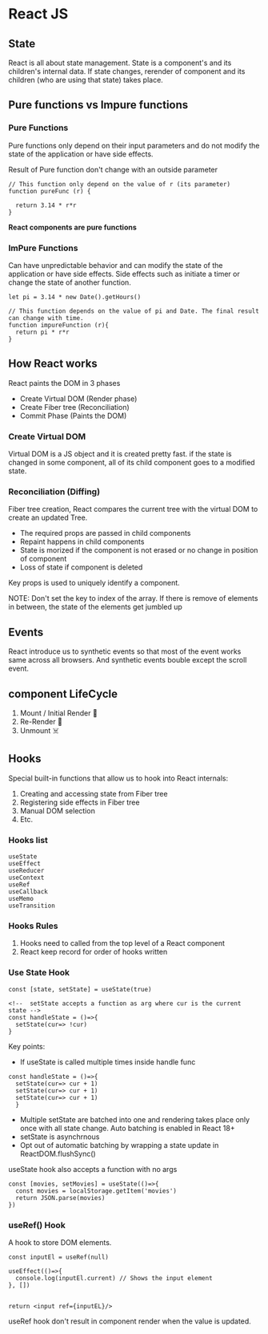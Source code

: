# React JS

## State
React is all about state management. State is a component's and its children's internal data. If state changes, rerender of component and its children (who are using that state) takes place.

## Pure functions vs Impure functions
### Pure Functions
Pure functions only depend on their input parameters and do not modify the state of the application or have side effects.

Result of Pure function don't change with an outside parameter

```
// This function only depend on the value of r (its parameter)
function pureFunc (r) {

  return 3.14 * r*r
}
```
**React components are pure functions**

### ImPure Functions
Can have unpredictable behavior and can modify the state of the application or have side effects. Side effects such as initiate a timer or change the state of another function.

```
let pi = 3.14 * new Date().getHours()

// This function depends on the value of pi and Date. The final result can change with time.
function impureFunction (r){
  return pi * r*r
}
```

## How React works
React paints the DOM in 3 phases
- Create Virtual DOM (Render phase)
- Create Fiber tree (Reconciliation)
- Commit Phase (Paints the DOM)

### Create Virtual DOM
Virtual DOM is a JS object and it is created pretty fast. if the state is changed in some component, all of its child component goes to a modified state.

### Reconciliation (Diffing)
Fiber tree creation, React compares the current tree with the virtual DOM to create an updated Tree.

- The required props are passed in child components
- Repaint happens in child components
- State is morized if the component is not erased or no change in position of component
- Loss of state if component is deleted


Key props is used to uniquely identify a component. 

NOTE: Don't set the key to index of the array. If there is remove of elements in between, the state of the elements get jumbled up

## Events
React introduce us to synthetic events so that most of the event works same across all browsers. And synthetic events bouble except the scroll event.

## component LifeCycle

1. Mount / Initial Render 🐣
2. Re-Render 💫
3. Unmount ☠️

## Hooks
Special built-in functions that allow us to hook into React internals:
  1. Creating and accessing state from Fiber tree
  2. Registering side effects in Fiber tree
  3. Manual DOM selection
  4. Etc.

### Hooks list
```
useState
useEffect
useReducer
useContext
useRef
useCallback
useMemo
useTransition
```

### Hooks Rules
1. Hooks need to called from the top level of a React component
2. React keep record for order of hooks written

### Use State Hook

```
const [state, setState] = useState(true)

<!--  setState accepts a function as arg where cur is the current state -->
const handleState = ()=>{
  setState(cur=> !cur)
}
```

Key points:
- If useState is called multiple times inside handle func
```
const handleState = ()=>{
  setState(cur=> cur + 1)
  setState(cur=> cur + 1)
  setState(cur=> cur + 1)
  }
```
- Multiple setState are batched into one and rendering takes place only once with all state change. Auto batching is enabled in React 18+
- setState is asynchrnous
- Opt out of automatic batching by wrapping a state update in ReactDOM.flushSync()

useState hook also accepts a function with no args
```
const [movies, setMovies] = useState(()=>{
  const movies = localStorage.getItem('movies')
  return JSON.parse(movies)
})
```

### useRef() Hook
A hook to store DOM elements.
```
const inputEl = useRef(null)

useEffect(()=>{
  console.log(inputEl.current) // Shows the input element
}, [])


return <input ref={inputEL}/>
```

useRef hook don't result in component render when the value is updated.